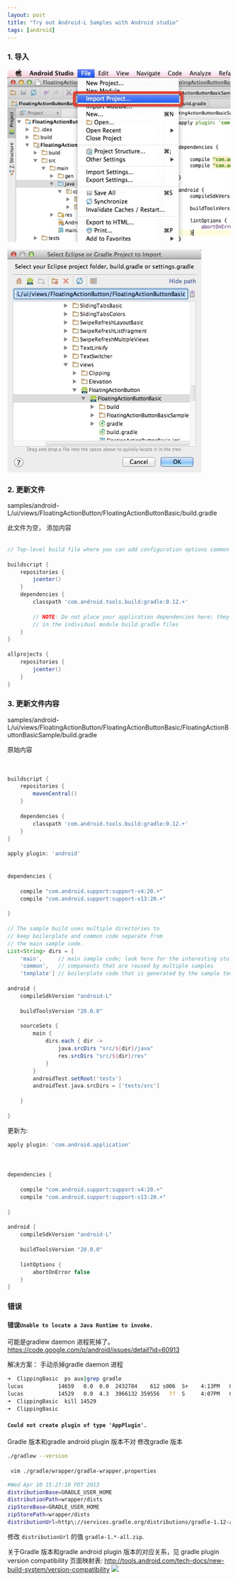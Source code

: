 ```yaml
---
layout: post
title: "Try out Android-L Samples with Android studio"
tags: [android]
---
```



### 1. 导入

![image1](/graphics/e86e59b11c4a955c363252918d9eda24.jpeg)

![image2](/graphics/cfb60561b8713704834aa59fc854921c.jpeg)





### 2. 更新文件
 samples/android-L/ui/views/FloatingActionButton/FloatingActionButtonBasic/build.gradle

此文件为空， 添加内容

```groovy

// Top-level build file where you can add configuration options common to all sub-projects/modules.

buildscript {
    repositories {
        jcenter()
    }
    dependencies {
        classpath 'com.android.tools.build:gradle:0.12.+'

        // NOTE: Do not place your application dependencies here; they belong
        // in the individual module build.gradle files
    }
}

allprojects {
    repositories {
        jcenter()
    }
}
```



### 3. 更新文件内容
samples/android-L/ui/views/FloatingActionButton/FloatingActionButtonBasic/FloatingActionButtonBasicSample/build.gradle

原始内容

```groovy


buildscript {
    repositories {
        mavenCentral()
    }

    dependencies {
        classpath 'com.android.tools.build:gradle:0.12.+'
    }
}

apply plugin: 'android'


dependencies {

    compile "com.android.support:support-v4:20.+"
    compile "com.android.support:support-v13:20.+"

}

// The sample build uses multiple directories to
// keep boilerplate and common code separate from
// the main sample code.
List<String> dirs = [
    'main',     // main sample code; look here for the interesting stuff.
    'common',   // components that are reused by multiple samples
    'template'] // boilerplate code that is generated by the sample template process

android {
    compileSdkVersion "android-L"

    buildToolsVersion "20.0.0"

    sourceSets {
        main {
            dirs.each { dir ->
                java.srcDirs "src/${dir}/java"
                res.srcDirs "src/${dir}/res"
            }
        }
        androidTest.setRoot('tests')
        androidTest.java.srcDirs = ['tests/src']

    }

}

```

更新为:

```groovy
apply plugin: 'com.android.application'



dependencies {

    compile "com.android.support:support-v4:20.+"
    compile "com.android.support:support-v13:20.+"

}

android {
    compileSdkVersion "android-L"

    buildToolsVersion "20.0.0"

    lintOptions {
        abortOnError false
    }
}
```


### 错误

#### 错误`Unable to locate a Java Runtime to invoke.`
可能是gradlew daemon 进程死掉了。
https://code.google.com/p/android/issues/detail?id=60913

解决方案： 手动杀掉gradle daemon 进程

```sh
➜  ClippingBasic  ps aux|grep gradle
lucas           14659   0.0  0.0  2432784    612 s006  S+    4:13PM   0:00.00 grep gradle
lucas           14529   0.0  4.3  3966132 359556   ??  S     4:07PM   0:22.98 /Library/Java/JavaVirtualMachines/jdk1.7.0_65.jdk/Contents/Home/bin/java -XX:MaxPermSize=256m -XX:+HeapDumpOnOutOfMemoryError -Xmx1024m -Dfile.encoding=UTF-8 -cp /Users/lucas/.gradle/wrapper/dists/gradle-1.12-bin/64p5p2nte80b6rt6bb068pabi6/gradle-1.12/lib/gradle-launcher-1.12.jar org.gradle.launcher.daemon.bootstrap.GradleDaemon 1.12 /Users/lucas/.gradle/daemon 10800000 04d22f9b-874b-469b-8011-f7f2819ec409 -XX:MaxPermSize=256m -XX:+HeapDumpOnOutOfMemoryError -Xmx1024m -Dfile.encoding=UTF-8
➜  ClippingBasic  kill 14529
➜  ClippingBasic  
```

#### `Could not create plugin of type 'AppPlugin'.`
Gradle 版本和gradle android plugin 版本不对
修改gradle 版本

```sh
./gradlew --version

 vim ./gradle/wrapper/gradle-wrapper.properties
```

```sh
#Wed Apr 10 15:27:10 PDT 2013
distributionBase=GRADLE_USER_HOME
distributionPath=wrapper/dists
zipStoreBase=GRADLE_USER_HOME
zipStorePath=wrapper/dists
distributionUrl=http\://services.gradle.org/distributions/gradle-1.12-all.zip
```
修改 `distributionUrl` 的值 `gradle-1.*-all.zip`.

关于Gradle 版本和gradle android plugin 版本的对应关系，见 gradle plugin version compatibility 页面映射表:
http://tools.android.com/tech-docs/new-build-system/version-compatibility
<img src="http://i.stack.imgur.com/PnMzD.jpg">
